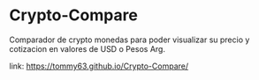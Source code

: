 # Crypto-Compare
Comparador de crypto monedas para poder visualizar su precio y cotizacion en valores de USD o Pesos Arg.

link: https://tommy63.github.io/Crypto-Compare/
